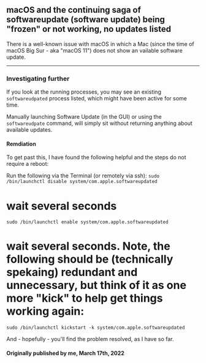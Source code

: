 ## macOS and the continuing saga of softwareupdate (software update) being "frozen" or not working, no updates listed

There is a well-known issue with macOS in which a Mac (since the time of macOS Big Sur - aka "macOS 11") does not show an vailable software update.

---

### Investigating further
If you look at the running processes, you may see an existing ```softwareudpated``` process listed, which might have been active for some time.

Manually launching Software Update (in the GUI) or using the ```softwareudpate``` command, will simply sit without returning anything about available updates.

#### Remdiation

To get past this, I have found the following helpful and the steps do not require a reboot:

Run the following via the Terminal (or remotely via ssh):
```sudo /bin/launchctl disable system/com.apple.softwareupdated```
 # wait several seconds
```sudo /bin/launchctl enable system/com.apple.softwareupdated```
# wait several seconds. Note, the following should be (technically spekaing) redundant and unnecessary, but think of it as one more "kick" to help get things working again:
```sudo /bin/launchctl kickstart -k system/com.apple.softwareupdated```

And - hopefully - you'll find the problem resolved, as I have so far.

#### Originally published by me, March 17th, 2022

